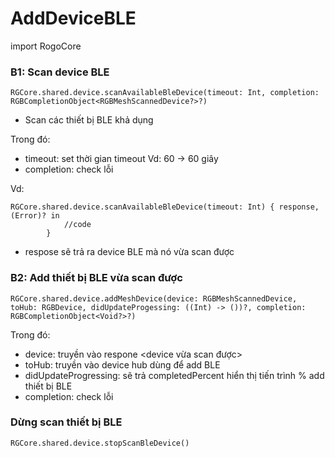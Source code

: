 

# AddDeviceBLE

import RogoCore

### B1: Scan device BLE
```
RGCore.shared.device.scanAvailableBleDevice(timeout: Int, completion: RGBCompletionObject<RGBMeshScannedDevice?>?)
```

- Scan các thiết bị BLE khả dụng

Trong đó:
- timeout: set thời gian timeout Vd: 60 -> 60 giây
- completion: check lỗi

Vd: 
```
RGCore.shared.device.scanAvailableBleDevice(timeout: Int) { response, (Error)? in
            //code
        }
 ```       
- respose sẽ trả ra device BLE mà nó vừa scan được
        
### B2: Add thiết bị BLE vừa scan được

```
RGCore.shared.device.addMeshDevice(device: RGBMeshScannedDevice, toHub: RGBDevice, didUpdateProgessing: ((Int) -> ())?, completion: RGBCompletionObject<Void?>?)
```
Trong đó:
- device: truyền vào respone <device vừa scan được>
- toHub: truyền vào device hub dùng để add BLE
- didUpdateProgressing: sẽ trả completedPercent hiển thị tiến trình % add thiết bị BLE
- completion: check lỗi

### Dừng scan thiết bị BLE
```
RGCore.shared.device.stopScanBleDevice()
```
